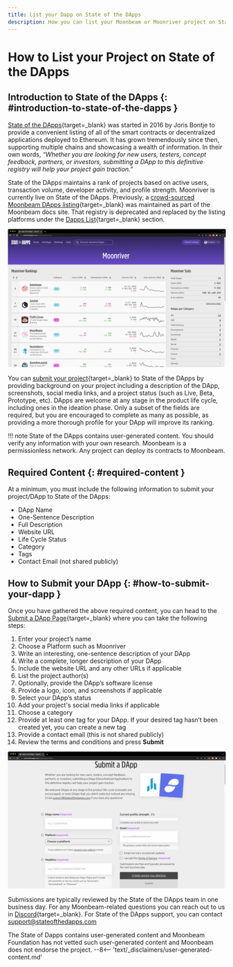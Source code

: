 ```yaml
---
title: List your Dapp on State of the DApps
description: How you can list your Moonbeam or Moonriver project on State of the DApps, a listing and ranking platform for smart contracts and DApps deployed to Moonbeam.
---
```


# How to List your Project on State of the DApps

## Introduction to State of the DApps {: #introduction-to-state-of-the-dapps }

[State of the DApps](https://www.stateofthedapps.com/){target=\_blank} was started in 2016 by Joris Bontje to provide a convenient listing of all of the smart contracts or decentralized applications deployed to Ethereum. It has grown tremendously since then, supporting multiple chains and showcasing a wealth of information. In their own words, *“Whether you are looking for new users, testers, concept feedback, partners, or investors, submitting a DApp to this definitive registry will help your project gain traction.”*

State of the DApps maintains a rank of projects based on active users, transaction volume, developer activity, and profile strength. Moonriver is currently live on State of the DApps. Previously, a [crowd-sourced Moonbeam DApps listing](https://github.com/moonbeam-foundation/moonbeam-project-directory){target=\_blank} was maintained as part of the Moonbeam docs site. That registry is deprecated and replaced by the listing platforms under the [Dapps List](/learn/dapps-list/){target=\_blank} section.

![State of the DApps Home Page](/images/learn/dapps-list/state-of-the-dapps/state-of-the-dapps-1.png)

You can [submit your project](https://www.stateofthedapps.com/dapps/submit/new){target=\_blank} to State of the DApps by providing background on your project including a description of the DApp, screenshots, social media links, and a project status (such as Live, Beta, Prototype, etc). DApps are welcome at any stage in the product life cycle, including ones in the ideation phase. Only a subset of the fields are required, but you are encouraged to complete as many as possible, as providing a more thorough profile for your DApp will improve its ranking.

!!! note
    State of the DApps contains user-generated content. You should verify any information with your own research. Moonbeam is a permissionless network. Any project can deploy its contracts to Moonbeam.

## Required Content {: #required-content }

At a minimum, you must include the following information to submit your project/DApp to State of the DApps:

 - DApp Name
 - One-Sentence Description
 - Full Description
 - Website URL
 - Life Cycle Status
 - Category
 - Tags
 - Contact Email (not shared publicly)

## How to Submit your DApp {: #how-to-submit-your-dapp }

Once you have gathered the above required content, you can head to the [Submit a DApp Page](https://www.stateofthedapps.com/dapps/submit/new){target=\_blank} where you can take the following steps:

 1. Enter your project’s name
 2. Choose a Platform such as Moonriver
 3. Write an interesting, one-sentence description of your DApp
 4. Write a complete, longer description of your DApp
 5. Include the website URL and any other URLs if applicable
 6. List the project author(s)
 7. Optionally, provide the DApp’s software license
 8. Provide a logo, icon, and screenshots if applicable
 9. Select your DApp’s status
 10. Add your project's social media links if applicable
 11. Choose a category
 12. Provide at least one tag for your DApp. If your desired tag hasn’t been created yet, you can create a new tag
 13. Provide a contact email (this is not shared publicly)
 14. Review the terms and conditions and press **Submit**

![How to Submit your DApp](/images/learn/dapps-list/state-of-the-dapps/state-of-the-dapps-2.png)

Submissions are typically reviewed by the State of the DApps team in one business day. For any Moonbeam-related questions you can reach out to us in [Discord](https://discord.gg/moonbeam){target=\_blank}. For State of the DApps support, you can contact [support@stateofthedapps.com](mailto:support@stateofthedapps.com)

<div class="page-disclaimer">
  The State of Dapps contains user-generated content and Moonbeam Foundation has not vetted such user-generated content and Moonbeam does not endorse the project.
  --8<-- 'text/_disclaimers/user-generated-content.md'
</div>